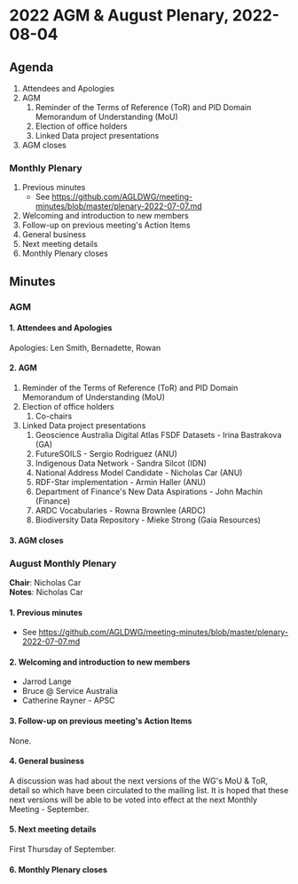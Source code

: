 # 2022 AGM & August Plenary, 2022-08-04

## Agenda

1. Attendees and Apologies
2. AGM
    1. Reminder of the Terms of Reference (ToR) and PID Domain Memorandum of Understanding (MoU)
    2. Election of office holders
    3. Linked Data project presentations
3. AGM closes

### Monthly Plenary
1. Previous minutes
    * See <https://github.com/AGLDWG/meeting-minutes/blob/master/plenary-2022-07-07.md>
2. Welcoming and introduction to new members
3. Follow-up on previous meeting's Action Items
4. General business 
5. Next meeting details
6. Monthly Plenary closes

## Minutes

### AGM

#### 1. Attendees and Apologies

Apologies: Len Smith, Bernadette, Rowan

#### 2. AGM
1. Reminder of the Terms of Reference (ToR) and PID Domain Memorandum of Understanding (MoU)
2. Election of office holders
    1. Co-chairs
3. Linked Data project presentations
    1. Geoscience Australia Digital Atlas FSDF Datasets - Irina Bastrakova (GA)
    2. FutureSOILS - Sergio Rodriguez (ANU)
    3. Indigenous Data Network - Sandra Silcot (IDN)
    4. National Address Model Candidate - Nicholas Car (ANU)
    5. RDF-Star implementation - Armin Haller (ANU)
    6. Department of Finance's New Data Aspirations - John Machin (Finance)
    7. ARDC Vocabularies - Rowna Brownlee (ARDC)
    8. Biodiversity Data Repository - Mieke Strong (Gaia Resources)
#### 3. AGM closes

### August Monthly Plenary

**Chair**: Nicholas Car  
**Notes**: Nicholas Car  

#### 1. Previous minutes
* See <https://github.com/AGLDWG/meeting-minutes/blob/master/plenary-2022-07-07.md>

#### 2. Welcoming and introduction to new members

* Jarrod Lange
* Bruce @ Service Australia
* Catherine Rayner - APSC

#### 3. Follow-up on previous meeting's Action Items

None.

#### 4. General business 

A discussion was had about the next versions of the WG's MoU & ToR, detail so which have been circulated to the mailing list. It is hoped that these next versions will be able to be voted into effect at the next Monthly Meeting - September.

#### 5. Next meeting details

First Thursday of September.

#### 6. Monthly Plenary closes
